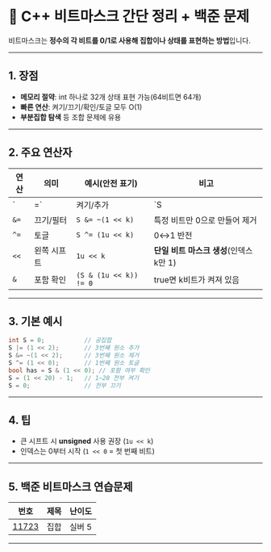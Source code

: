 # 🧮 C++ 비트마스크 간단 정리 + 백준 문제

비트마스크는 **정수의 각 비트를 0/1로 사용해 집합이나 상태를 표현하는 방법**입니다.

---

## 1. 장점
- **메모리 절약**: int 하나로 32개 상태 표현 가능(64비트면 64개)
- **빠른 연산**: 켜기/끄기/확인/토글 모두 O(1)
- **부분집합 탐색** 등 조합 문제에 유용

---

## 2. 주요 연산자

| 연산 | 의미 | 예시(안전 표기) | 비고 |
|------|------|-----------------|------|
| `|=` | 켜기/추가 | `S |= (1 << k)` | B의 1인 비트를 S에서 1로 |
| `&=` | 끄기/필터 | `S &= ~(1 << k)` | 특정 비트만 0으로 만들어 제거 |
| `^=` | 토글 | `S ^= (1u << k)` | 0↔1 반전 |
| `<<` | 왼쪽 시프트 | `1u << k` | **단일 비트 마스크 생성**(인덱스 k만 1) |
| `&`  | 포함 확인 | `(S & (1u << k)) != 0` | true면 k비트가 켜져 있음 |

---

## 3. 기본 예시
```cpp
int S = 0;           // 공집합
S |= (1 << 2);       // 3번째 원소 추가
S &= ~(1 << 2);      // 3번째 원소 제거
S ^= (1 << 0);       // 1번째 원소 토글
bool has = S & (1 << 0); // 포함 여부 확인
S = (1 << 20) - 1;   // 1~20 전부 켜기
S = 0;               // 전부 끄기
```

---

## 4. 팁
- 큰 시프트 시 **unsigned** 사용 권장 (`1u << k`)
- 인덱스는 0부터 시작 (`1 << 0` = 첫 번째 비트)

---

## 5. 백준 비트마스크 연습문제

| 번호 | 제목 | 난이도 |
|------|------|--------|
| [11723](https://www.acmicpc.net/problem/11723) | 집합 | 실버 5 |

---
